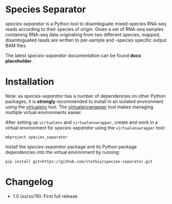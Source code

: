Species Separator
=================

*species-separator* is a Python tool to disambiguate mixed-species RNA-seq reads according to their species of origin. Given a set of RNA-seq samples containing RNA-seq data originating from two different species, mapped, disambiguated reads are written to per-sample and -species specific output BAM files.

The latest *species-separator* documentation can be found **docs placeholder**.

Installation
============

Note: as *species-separator* has a number of dependencies on other Python packages, it is **strongly** recommended to install in an isolated environment using the [virtualenv](http://virtualenv.readthedocs.org/en/latest/index.html>) tool. The [virtualenvwrapper](http://virtualenvwrapper.readthedocs.org/en/latest/install.html>) tool makes managing multiple virtual environments easier.

After setting up ``virtualenv`` and ``virtualenvwrapper``, create and work in a virtual environment for *species-separator* using the ``virtualenvwrapper`` tool:

```
mkproject species_separator
```

Install the *species-separator* package and its Python package dependencies into the virtual environment by running:

```
pip install git+https://github.com/statbio/species-separator.git
```

Changelog
=========

* 1.0 (xx/xx/16): First full release
